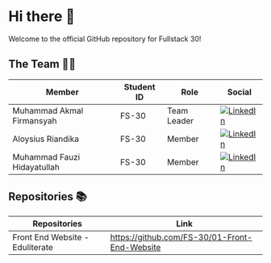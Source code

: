 # Hi there 👋
Welcome to the official GitHub repository for Fullstack 30!

## The Team 🏃‍♂️ 
| Member | Student ID | Role | Social |
|--------|------------|------|--------|
| Muhammad Akmal Firmansyah|FS-30|Team Leader| [![LinkedIn](https://skillicons.dev/icons?i=linkedin&perline=1)](https://www.linkedin.com/in/akmal-firmansyah/)
| Aloysius Riandika|FS-30|Member| [![LinkedIn](https://skillicons.dev/icons?i=linkedin&perline=1)](https://id.linkedin.com/in/aloysiusriandika)
| Muhammad Fauzi Hidayatullah|FS-30|Member| [![LinkedIn](https://skillicons.dev/icons?i=linkedin&perline=1)](https://id.linkedin.com/in/iyaaojik)

## Repositories 📚
| Repositories | Link |
|--------|----------- |
|Front End Website - Eduliterate|https://github.com/FS-30/01-Front-End-Website|
